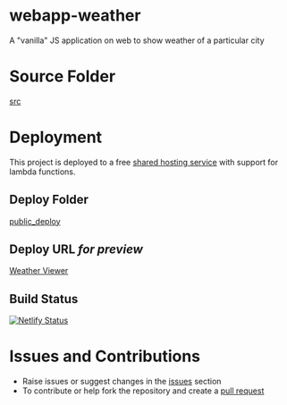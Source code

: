 # webapp-weather
A "vanilla" JS application on web to show weather of a particular city

# Source Folder
[src](https://github.com/humble-barnacle001/webapp-weather/tree/master/src)

# Deployment
This project is deployed to a free [shared hosting service](https://netilfy.com) with support for lambda functions.

## Deploy Folder
[public_deploy](https://github.com/humble-barnacle001/webapp-weather/tree/master/public_deploy)

## Deploy URL *for preview*
[Weather Viewer](https://webapp-weather.netlify.app)

## Build Status
[![Netlify Status](https://api.netlify.com/api/v1/badges/d8af29e2-20cf-435c-ad05-f65cfe96823a/deploy-status)](https://app.netlify.com/sites/webapp-weather/deploys)


# Issues and Contributions
* Raise issues or suggest changes in the [issues](https://github.com/humble-barnacle001/webapp-weather/issues) section
* To contribute or help fork the repository and create a [pull request](https://github.com/humble-barnacle001/webapp-weather/pulls)
